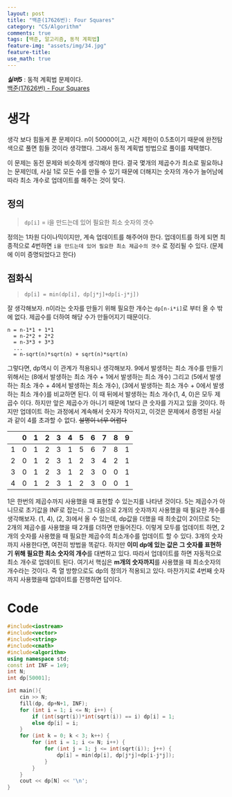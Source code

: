 ```yaml
---
layout: post
title: "백준(17626번): Four Squares"
category: "CS/Algorithm"
comments: true
tags: [백준, 알고리즘, 동적 계획법]
feature-img: "assets/img/34.jpg"
feature-title:
use_math: true
---
```


**_실버5_** : 동적 계획법 문제이다.  
[백준(17626번) - Four Squares](https://www.acmicpc.net/problem/17626)

# 생각

생각 보다 힘들게 푼 문제이다. n이 50000이고, 시간 제한이 0.5초이기 때문에 완전탐색으로 풀면 힘들 것이라 생각했다. 그래서 동적 계획법 방법으로 풀이를 채택했다.

이 문제는 동전 문제와 비슷하게 생각해야 한다. 결국 몇개의 제곱수가 최소로 필요하냐는 문제인데, 사실 1로 모든 수를 만들 수 있기 때문에 더해지는 숫자의 개수가 늘어남에 따라 최소 개수로 업데이트를 해주는 것이 맞다.

## 정의

> `dp[i]` = i을 만드는데 있어 필요한 최소 숫자의 갯수

정의는 1차원 다이나믹이지만, 계속 업데이트를 해주어야 한다. 업데이트를 하게 되면 최종적으로 4번하면 `i을 만드는데 있어 필요한 최소 제곱수의 갯수` 로 정리될 수 있다. (문제에 이미 증명되었다고 한다)

## 점화식

> `dp[i] = min(dp[i], dp[j*j]+dp[i-j*j])`

잘 생각해보자. n이라는 숫자를 만들기 위해 필요한 개수는 `dp[n-i*i]`로 부터 올 수 밖에 없다. 제곱수를 더하여 해당 수가 만들어지기 때문이다.

```
n = n-1*1 + 1*1
  = n-2*2 + 2*2
  = n-3*3 + 3*3
  ...
  = n-sqrt(n)*sqrt(n) + sqrt(n)*sqrt(n)
```

그렇다면, dp역시 이 관계가 적용되나 생각해보자. 9에서 발생하는 최소 개수를 만들기 위해서는 (8에서 발생하는 최소 개수 + 1에서 발생하는 최소 개수) 그리고 (5에서 발생하는 최소 개수 + 4에서 발생하는 최소 개수), (3에서 발생하는 최소 개수 + 0에서 발생하는 최소 개수)를 비교하면 된다. 이 때 뒤에서 발생하는 최소 개수(1, 4, 0)은 모두 제곱수 이다. 하지만 앞은 제곱수가 아니기 때문에 1보다 큰 숫자를 가지고 있을 것이다. 하지만 업데이트 하는 과정에서 계속해서 숫자가 작아지고, 이것은 문제에서 증명된 사실과 같이 4를 초과할 수 없다. ~~설명이 너무 어렵다~~

|     |  0  |  1  |  2  |  3  |  4  |  5  |  6  |  7  |  8  |  9  |
| :-: | :-: | :-: | :-: | :-: | :-: | :-: | :-: | :-: | :-: | :-: |
|  1  |  0  |  1  |  2  |  3  |  1  |  5  |  6  |  7  |  8  |  1  |
|  2  |  0  |  1  |  2  |  3  |  1  |  2  |  3  |  4  |  2  |  1  |
|  3  |  0  |  1  |  2  |  3  |  1  |  2  |  3  |  0  |  0  |  1  |
|  4  |  0  |  1  |  2  |  3  |  1  |  2  |  3  |  0  |  0  |  1  |

1은 한번의 제곱수까지 사용했을 때 표현할 수 있는지를 나타낸 것이다. 5는 제곱수가 아니므로 초기값을 INF로 잡는다. 그 다음으로 2개의 숫자까지 사용했을 때 필요한 개수를 생각해보자. (1, 4), (2, 3)에서 올 수 있는데, dp값을 더했을 때 최솟값이 2이므로 5는 2개의 제곱수를 사용했을 때 2개를 더하면 만들어진다. 이렇게 모두를 업데이트 하면, 2개의 숫자를 사용했을 때 필요한 제곱수의 최소개수를 업데이트 할 수 있다. 3개의 숫자까지 사용한다면, 여전히 방법을 똑같다. 하지만 **이미 dp에 있는 값은 그 숫자를 표현하기 위해 필요한 최소 숫자의 개수**를 대변하고 있다. 따라서 업데이트를 하면 자동적으로 최소 개수로 업데이트 된다. 여기서 핵심은 **m개의 숫자까지**를 사용했을 때 최소숫자의 개수라는 것이다. 즉 열 방향으로도 dp의 정의가 적용되고 있다. 마찬가지로 4번째 숫자까지 사용했을때 업데이트를 진행하면 답이다.

# Code

```c++
#include<iostream>
#include<vector>
#include<string>
#include<cmath>
#include<algorithm>
using namespace std;
const int INF = 1e9;
int N;
int dp[50001];

int main(){
    cin >> N;
    fill(dp, dp+N+1, INF);
    for (int i = 1; i <= N; i++) {
        if (int(sqrt(i))*int(sqrt(i)) == i) dp[i] = 1;
        else dp[i] = i;
    }
    for (int k = 0; k < 3; k++) {
        for (int i = 1; i <= N; i++) {
            for (int j = 1; j <= int(sqrt(i)); j++) {
                dp[i] = min(dp[i], dp[j*j]+dp[i-j*j]);
            }
        }
    }
    cout << dp[N] << '\n';
}

```
